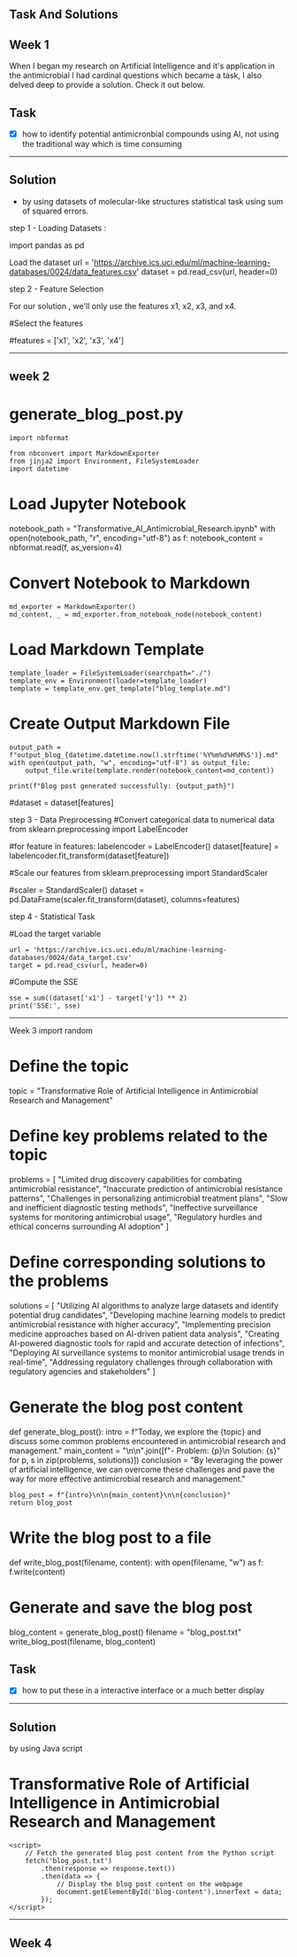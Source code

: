 Task And Solutions 
-------
Week 1 
-----
When I began my research on Artificial Intelligence and it's application in the antimicrobial I had cardinal questions which became a task, I also delved deep to provide a solution. Check it out below.

Task
-------
- [x] how to identify potential antimicronbial compounds using AI, not using the traditional way which is time consuming 
--------

Solution 
----------

-  by using datasets of molecular-like structures statistical task using sum of squared errors.

step 1 -  Loading Datasets :

import pandas as pd

Load the dataset
url = 'https://archive.ics.uci.edu/ml/machine-learning-databases/0024/data_features.csv'
dataset = pd.read_csv(url, header=0)

step 2 - Feature Selection

For our solution , we'll only use the features x1, x2, x3, and x4.

#Select the features

#features = ['x1', 'x2', 'x3', 'x4']



------
week 2
--------

# generate_blog_post.py
```
import nbformat

from nbconvert import MarkdownExporter
from jinja2 import Environment, FileSystemLoader
import datetime
```
# Load Jupyter Notebook
notebook_path = "Transformative_AI_Antimicrobial_Research.ipynb"
with open(notebook_path, "r", encoding="utf-8") as f:
    notebook_content = nbformat.read(f, as_version=4)

# Convert Notebook to Markdown
```
md_exporter = MarkdownExporter()
md_content, _ = md_exporter.from_notebook_node(notebook_content)
```
# Load Markdown Template
```
template_loader = FileSystemLoader(searchpath="./")
template_env = Environment(loader=template_loader)
template = template_env.get_template("blog_template.md")
```
# Create Output Markdown File
```
output_path = f"output_blog_{datetime.datetime.now().strftime('%Y%m%d%H%M%S')}.md"
with open(output_path, "w", encoding="utf-8") as output_file:
    output_file.write(template.render(notebook_content=md_content))

print(f"Blog post generated successfully: {output_path}")
```

#dataset = dataset[features]

step 3 - Data Preprocessing
#Convert categorical data to numerical data
from sklearn.preprocessing import LabelEncoder


#for feature in features:
    labelencoder = LabelEncoder()
    dataset[feature] = labelencoder.fit_transform(dataset[feature])


#Scale our features
from sklearn.preprocessing import StandardScaler


#scaler = StandardScaler()
dataset = pd.DataFrame(scaler.fit_transform(dataset), columns=features)

step 4 -  Statistical Task

#Load the target variable
```
url = 'https://archive.ics.uci.edu/ml/machine-learning-databases/0024/data_target.csv'
target = pd.read_csv(url, header=0)
```

#Compute the SSE
```
sse = sum((dataset['x1'] - target['y']) ** 2)
print('SSE:', sse)
```
 
------
Week 3
import random

# Define the topic
topic = "Transformative Role of Artificial Intelligence in Antimicrobial Research and Management"

# Define key problems related to the topic
problems = [
    "Limited drug discovery capabilities for combating antimicrobial resistance",
    "Inaccurate prediction of antimicrobial resistance patterns",
    "Challenges in personalizing antimicrobial treatment plans",
    "Slow and inefficient diagnostic testing methods",
    "Ineffective surveillance systems for monitoring antimicrobial usage",
    "Regulatory hurdles and ethical concerns surrounding AI adoption"
]

# Define corresponding solutions to the problems
solutions = [
    "Utilizing AI algorithms to analyze large datasets and identify potential drug candidates",
    "Developing machine learning models to predict antimicrobial resistance with higher accuracy",
    "Implementing precision medicine approaches based on AI-driven patient data analysis",
    "Creating AI-powered diagnostic tools for rapid and accurate detection of infections",
    "Deploying AI surveillance systems to monitor antimicrobial usage trends in real-time",
    "Addressing regulatory challenges through collaboration with regulatory agencies and stakeholders"
]

# Generate the blog post content
def generate_blog_post():
    intro = f"Today, we explore the {topic} and discuss some common problems encountered in antimicrobial research and management."
    main_content = "\n\n".join([f"- Problem: {p}\n  Solution: {s}" for p, s in zip(problems, solutions)])
    conclusion = "By leveraging the power of artificial intelligence, we can overcome these challenges and pave the way for more effective antimicrobial research and management."

    blog_post = f"{intro}\n\n{main_content}\n\n{conclusion}"
    return blog_post

# Write the blog post to a file
def write_blog_post(filename, content):
    with open(filename, "w") as f:
        f.write(content)

# Generate and save the blog post
blog_content = generate_blog_post()
filename = "blog_post.txt"
write_blog_post(filename, blog_content)


Task
-------
- [x] how to  put these in a interactive interface or a much better display 
--------

Solution 
----------

by using Java script
<!DOCTYPE html>
<html lang="en">
<head>
    <meta charset="UTF-8">
    <meta name="viewport" content="width=device-width, initial-scale=1.0">
    <title>Automated Blog Post</title>
</head>
<body>
    <h1>Transformative Role of Artificial Intelligence in Antimicrobial Research and Management</h1>
    <div id="blog-content"></div>

    <script>
        // Fetch the generated blog post content from the Python script
        fetch('blog_post.txt')
            .then(response => response.text())
            .then(data => {
                // Display the blog post content on the webpage
                document.getElementById('blog-content').innerText = data;
            });
    </script>
</body>
</html>






-------
Week 4
-------








